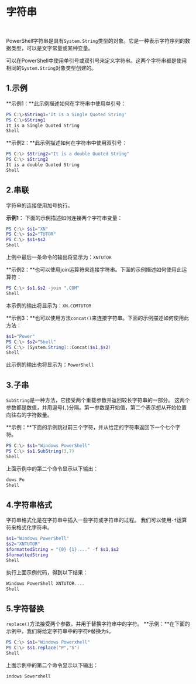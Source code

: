 # 字符串

​                        

PowerShell字符串是具有`System.String`类型的对象。它是一种表示字符序列的数据类型，可以是文字常量或某种变量。

可以在PowerShell中使用单引号或双引号来定义字符串。这两个字符串都是使用相同的`System.String`对象类型创建的。

## 1.示例

**示例1：**此示例描述如何在字符串中使用单引号：

```powershell
PS C:\>$String1='It is a Single Quoted String'  
PS C:\>$String1  
It is a Single Quoted String
Shell
```

**示例2：**此示例描述如何在字符串中使用双引号：

```powershell
PS C:\> $String2="It is a double Quoted String"  
PS C:\> $String2  
It is a double Quoted String
Shell
```

## 2.串联

字符串的连接使用加号执行。

**示例1：** 下面的示例描述如何连接两个字符串变量：

```powershell
PS C:\> $s1="XN"  
PS C:\> $s2="TUTOR"  
PS C:\> $s1+$s2
Shell
```

上例中最后一条命令的输出将显示为：`XNTUTOR`

**示例2：**也可以使用join运算符来连接字符串。下面的示例描述如何使用此运算符：

```powershell
PS C:\> $s1,$s2 -join ".COM"
Shell
```

本示例的输出将显示为：`XN.COMTUTOR`

**示例3：**也可以使用方法`concat()`来连接字符串。下面的示例描述如何使用此方法：

```powershell
$s1="Power"  
PS C:\> $s2="Shell"  
PS C:\> [System.String]::Concat($s1,$s2)
Shell
```

此示例的输出也将显示为：`PowerShell`

## 3.子串

`SubString`是一种方法，它接受两个重载参数并返回较长字符串的一部分。 这两个参数都是数值，并用逗号(`,`)分隔。第一参数是开始值，第二个表示想从开始位置向往右的字符数量。

**示例：**下面的示例跳过前三个字符，并从给定的字符串返回下一个七个字符。

```powershell
PS C:\> $s1="Windows PowerShell"  
PS C:\> $s1.SubString(3,7)
Shell
```

上面示例中的第二个命令显示以下输出：

```powershell
dows Po
Shell
```

## 4.字符串格式

字符串格式化是在字符串中插入一些字符或字符串的过程。 我们可以使用`-f`运算符来格式化字符串。

```powershell
$s1="Windows PowerShell"  
$s2="XNTUTOR"  
$formattedString = "{0} {1}...." -f $s1,$s2  
$formattedString
Shell
```

执行上面示例代码，得到以下结果：

```powershell
Windows PowerShell XNTUTOR....
Shell
```

## 5.字符替换

`replace()`方法接受两个参数，并用于替换字符串中的字符。
**示例：**在下面的示例中，我们将给定字符串中的字符`P`替换为`S`。

```powershell
PS C:\> $s1="Windows Powerxhell"  
PS C:\> $s1.replace("P","S")
Shell
```

上面示例中的第二个命令显示以下输出：

```powershell
indows Sowerxhell
```

